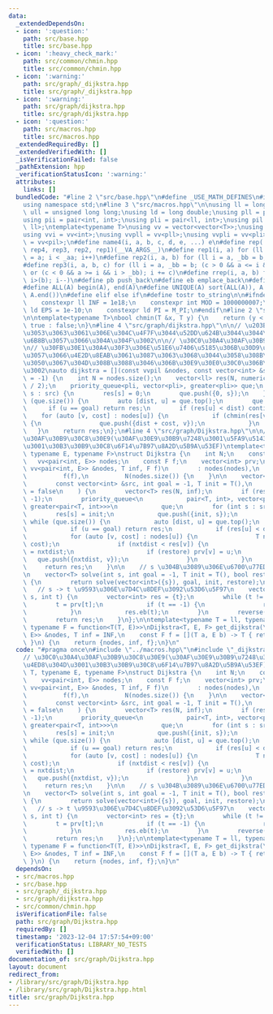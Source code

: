 ```yaml
---
data:
  _extendedDependsOn:
  - icon: ':question:'
    path: src/base.hpp
    title: src/base.hpp
  - icon: ':heavy_check_mark:'
    path: src/common/chmin.hpp
    title: src/common/chmin.hpp
  - icon: ':warning:'
    path: src/graph/_dijkstra.hpp
    title: src/graph/_dijkstra.hpp
  - icon: ':warning:'
    path: src/graph/dijkstra.hpp
    title: src/graph/dijkstra.hpp
  - icon: ':question:'
    path: src/macros.hpp
    title: src/macros.hpp
  _extendedRequiredBy: []
  _extendedVerifiedWith: []
  _isVerificationFailed: false
  _pathExtension: hpp
  _verificationStatusIcon: ':warning:'
  attributes:
    links: []
  bundledCode: "#line 2 \"src/base.hpp\"\n#define _USE_MATH_DEFINES\n#include <bits/stdc++.h>\n\
    using namespace std;\n#line 3 \"src/macros.hpp\"\n\nusing ll = long long;\nusing\
    \ ull = unsigned long long;\nusing ld = long double;\nusing pll = pair<ll, ll>;\n\
    using pii = pair<int, int>;\nusing pli = pair<ll, int>;\nusing pil = pair<int,\
    \ ll>;\ntemplate<typename T>\nusing vv = vector<vector<T>>;\nusing vvl = vv<ll>;\n\
    using vvi = vv<int>;\nusing vvpll = vv<pll>;\nusing vvpli = vv<pli>;\nusing vvpil\
    \ = vv<pil>;\n#define name4(i, a, b, c, d, e, ...) e\n#define rep(...) name4(__VA_ARGS__,\
    \ rep4, rep3, rep2, rep1)(__VA_ARGS__)\n#define rep1(i, a) for (ll i = 0, _aa\
    \ = a; i < _aa; i++)\n#define rep2(i, a, b) for (ll i = a, _bb = b; i < _bb; i++)\n\
    #define rep3(i, a, b, c) for (ll i = a, _bb = b; (c > 0 && a <= i && i < _bb)\
    \ or (c < 0 && a >= i && i > _bb); i += c)\n#define rrep(i, a, b) for (ll i=(a);\
    \ i>(b); i--)\n#define pb push_back\n#define eb emplace_back\n#define mkp make_pair\n\
    #define ALL(A) begin(A), end(A)\n#define UNIQUE(A) sort(ALL(A)), A.erase(unique(ALL(A)),\
    \ A.end())\n#define elif else if\n#define tostr to_string\n\n#ifndef CONSTANTS\n\
    \    constexpr ll INF = 1e18;\n    constexpr int MOD = 1000000007;\n    constexpr\
    \ ld EPS = 1e-10;\n    constexpr ld PI = M_PI;\n#endif\n#line 2 \"src/common/chmin.hpp\"\
    \n\ntemplate<typename T>\nbool chmin(T &x, T y) {\n    return (y < x) ? x = y,\
    \ true : false;\n}\n#line 4 \"src/graph/dijkstra.hpp\"\n\n// \u203B\u7D50\u5C40\
    \u3053\u3063\u3061\u306E\u304C\u4F7F\u3044\u52DD\u624B\u3044\u3044\u304B\u3089\
    \u6B8B\u3057\u3066\u304A\u304F\u3002\n\n// \u30C0\u30A4\u30AF\u30B9\u30C8\u30E9\
    \n// \u30FB\u30E1\u30A4\u30F3\u306E\u51E6\u7406\u5185\u306B\u30D9\u30BF\u8CBC\u308A\
    \u3057\u3066\u4E2D\u8EAB\u3061\u3087\u3063\u3068\u3044\u3058\u308B\u304C\u3059\
    \u3050\u3067\u304D\u308B\u3088\u3046\u306B\u30E9\u30E0\u30C0\u306B\u3057\u305F\
    \u3002\nauto dijkstra = [](const vvpil &nodes, const vector<int> &src, int goal\
    \ = -1) {\n    int N = nodes.size();\n    vector<ll> res(N, numeric_limits<ll>::max()\
    \ / 2);\n    priority_queue<pli, vector<pli>, greater<pli>> que;\n    for (auto\
    \ s : src) {\n        res[s] = 0;\n        que.push({0, s});\n    }\n    while\
    \ (que.size()) {\n        auto [dist, u] = que.top();\n        que.pop();\n  \
    \      if (u == goal) return res;\n        if (res[u] < dist) continue;\n    \
    \    for (auto [v, cost] : nodes[u]) {\n            if (chmin(res[v], dist + cost))\
    \ {\n                que.push({dist + cost, v});\n            }\n        }\n \
    \   }\n    return res;\n};\n#line 4 \"src/graph/Dijkstra.hpp\"\n\n// \u30C0\u30A4\
    \u30AF\u30B9\u30C8\u30E9(\u30AF\u30E9\u30B9\u7248\u3001\u5FA9\u5143\u4ED8\u304D\
    \u3001\u30B3\u30B9\u30C8\u6F14\u7B97\u8A2D\u5B9A\u53EF)\ntemplate<typename T,\
    \ typename E, typename F>\nstruct Dijkstra {\n    int N;\n    const T inf;\n \
    \   vv<pair<int, E>> nodes;\n    const F f;\n    vector<int> prv;\n\n    Dijkstra(const\
    \ vv<pair<int, E>> &nodes, T inf, F f)\n        : nodes(nodes),\n          inf(inf),\n\
    \          f(f),\n          N(nodes.size()) {\n    }\n\n    vector<T> solve(\n\
    \        const vector<int> &src, int goal = -1, T init = T(),\n        bool restore\
    \ = false\n    ) {\n        vector<T> res(N, inf);\n        if (restore) prv.assign(N,\
    \ -1);\n        priority_queue<\n            pair<T, int>, vector<pair<T, int>>,\
    \ greater<pair<T, int>>>\n            que;\n        for (int s : src) {\n    \
    \        res[s] = init;\n            que.push({init, s});\n        }\n       \
    \ while (que.size()) {\n            auto [dist, u] = que.top();\n            que.pop();\n\
    \            if (u == goal) return res;\n            if (res[u] < dist) continue;\n\
    \            for (auto [v, cost] : nodes[u]) {\n                T nxtdist = f(dist,\
    \ cost);\n                if (nxtdist < res[v]) {\n                    res[v]\
    \ = nxtdist;\n                    if (restore) prv[v] = u;\n                 \
    \   que.push({nxtdist, v});\n                }\n            }\n        }\n   \
    \     return res;\n    }\n\n    // s \u304B\u3089\u306E\u6700\u77ED\u7D4C\u8DEF\
    \n    vector<T> solve(int s, int goal = -1, T init = T(), bool restore = false)\
    \ {\n        return solve(vector<int>({s}), goal, init, restore);\n    }\n\n \
    \   // s -> t \u9593\u306E\u7D4C\u8DEF\u3092\u53D6\u5F97\n    vector<int> get_route(int\
    \ s, int t) {\n        vector<int> res = {t};\n        while (t != s) {\n    \
    \        t = prv[t];\n            if (t == -1) {\n                return vector<int>();\n\
    \            }\n            res.eb(t);\n        }\n        reverse(ALL(res));\n\
    \        return res;\n    }\n};\n\ntemplate<typename T = ll, typename E = ll,\
    \ typename F = function<T(T, E)>>\nDijkstra<T, E, F> get_dijkstra(\n    vv<pair<int,\
    \ E>> &nodes, T inf = INF,\n    const F f = [](T a, E b) -> T { return a + b;\
    \ }\n) {\n    return {nodes, inf, f};\n}\n"
  code: "#pragma once\n#include \"../macros.hpp\"\n#include \"_dijkstra.hpp\"\n\n\
    // \u30C0\u30A4\u30AF\u30B9\u30C8\u30E9(\u30AF\u30E9\u30B9\u7248\u3001\u5FA9\u5143\
    \u4ED8\u304D\u3001\u30B3\u30B9\u30C8\u6F14\u7B97\u8A2D\u5B9A\u53EF)\ntemplate<typename\
    \ T, typename E, typename F>\nstruct Dijkstra {\n    int N;\n    const T inf;\n\
    \    vv<pair<int, E>> nodes;\n    const F f;\n    vector<int> prv;\n\n    Dijkstra(const\
    \ vv<pair<int, E>> &nodes, T inf, F f)\n        : nodes(nodes),\n          inf(inf),\n\
    \          f(f),\n          N(nodes.size()) {\n    }\n\n    vector<T> solve(\n\
    \        const vector<int> &src, int goal = -1, T init = T(),\n        bool restore\
    \ = false\n    ) {\n        vector<T> res(N, inf);\n        if (restore) prv.assign(N,\
    \ -1);\n        priority_queue<\n            pair<T, int>, vector<pair<T, int>>,\
    \ greater<pair<T, int>>>\n            que;\n        for (int s : src) {\n    \
    \        res[s] = init;\n            que.push({init, s});\n        }\n       \
    \ while (que.size()) {\n            auto [dist, u] = que.top();\n            que.pop();\n\
    \            if (u == goal) return res;\n            if (res[u] < dist) continue;\n\
    \            for (auto [v, cost] : nodes[u]) {\n                T nxtdist = f(dist,\
    \ cost);\n                if (nxtdist < res[v]) {\n                    res[v]\
    \ = nxtdist;\n                    if (restore) prv[v] = u;\n                 \
    \   que.push({nxtdist, v});\n                }\n            }\n        }\n   \
    \     return res;\n    }\n\n    // s \u304B\u3089\u306E\u6700\u77ED\u7D4C\u8DEF\
    \n    vector<T> solve(int s, int goal = -1, T init = T(), bool restore = false)\
    \ {\n        return solve(vector<int>({s}), goal, init, restore);\n    }\n\n \
    \   // s -> t \u9593\u306E\u7D4C\u8DEF\u3092\u53D6\u5F97\n    vector<int> get_route(int\
    \ s, int t) {\n        vector<int> res = {t};\n        while (t != s) {\n    \
    \        t = prv[t];\n            if (t == -1) {\n                return vector<int>();\n\
    \            }\n            res.eb(t);\n        }\n        reverse(ALL(res));\n\
    \        return res;\n    }\n};\n\ntemplate<typename T = ll, typename E = ll,\
    \ typename F = function<T(T, E)>>\nDijkstra<T, E, F> get_dijkstra(\n    vv<pair<int,\
    \ E>> &nodes, T inf = INF,\n    const F f = [](T a, E b) -> T { return a + b;\
    \ }\n) {\n    return {nodes, inf, f};\n}\n"
  dependsOn:
  - src/macros.hpp
  - src/base.hpp
  - src/graph/_dijkstra.hpp
  - src/graph/dijkstra.hpp
  - src/common/chmin.hpp
  isVerificationFile: false
  path: src/graph/Dijkstra.hpp
  requiredBy: []
  timestamp: '2023-12-04 17:57:54+09:00'
  verificationStatus: LIBRARY_NO_TESTS
  verifiedWith: []
documentation_of: src/graph/Dijkstra.hpp
layout: document
redirect_from:
- /library/src/graph/Dijkstra.hpp
- /library/src/graph/Dijkstra.hpp.html
title: src/graph/Dijkstra.hpp
---
```

